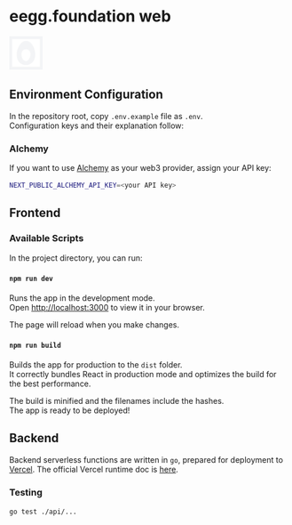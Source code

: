 # eegg.foundation web

<p>
    <picture>
        <source media="(prefers-color-scheme: light)" srcset="https://raw.githubusercontent.com/eeggfoundation/.github/main/content/eegg-logo-light.svg">
        <img alt="Eegg" src="https://raw.githubusercontent.com/eeggfoundation/.github/main/content/eegg-logo-dark.svg" width="auto" height="60">
    </picture>
</p>

## Environment Configuration

In the repository root, copy `.env.example` file as `.env`.\
Configuration keys and their explanation follow:

### Alchemy

If you want to use [Alchemy](https://www.alchemy.com/) as your web3 provider, assign your API key:

```sh
NEXT_PUBLIC_ALCHEMY_API_KEY=<your API key>
```

## Frontend

### Available Scripts

In the project directory, you can run:

#### `npm run dev`

Runs the app in the development mode.\
Open [http://localhost:3000](http://localhost:3000) to view it in your browser.

The page will reload when you make changes.

#### `npm run build`

Builds the app for production to the `dist` folder.\
It correctly bundles React in production mode and optimizes the build for the best performance.

The build is minified and the filenames include the hashes.\
The app is ready to be deployed!

## Backend

Backend serverless functions are written in `go`, prepared for deployment to [Vercel](https://vercel.com). The official Vercel runtime doc is [here](https://vercel.com/docs/runtimes#official-runtimes/go).

### Testing

```sh
go test ./api/...
```

